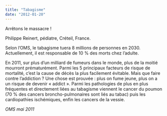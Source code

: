 ```yaml
---
title: "Tabagisme"
date: "2012-01-20"
---
```


Arrêtons le massacre !

Philippe Reinert, pédiatre, Créteil, France.

Selon l’OMS, le tabagisme tuera 8 millions de personnes en 2030.  
Actuellement, il est responsable de 10 % des morts chez l’adulte.

En 2011, sur plus d’un milliard de fumeurs dans le monde, plus de la moitié mourront prématurément. Parmi les 5 principaux facteurs de risque de mortalité, c’est la cause de décès la plus facilement évitable. Mais que faire contre l’addiction ? Une chose est prouvée : plus on fume jeune, plus on a un risque de devenir « addict ». Parmi les pathologies de plus en plus fréquentes et directement liées au tabagisme viennent le cancer du poumon (70 % des cancers broncho-pulmonaires sont liés au tabac) puis les cardiopathies ischémiques, enfin les cancers de la vessie.

_OMS mai 2011_